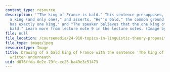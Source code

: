 ```yaml
---
content_type: resource
description: '"The king of France is bald." This sentence presupposes, "France has
  a king (and only one)," and asserts, "He''s bald." The common ground includes "France
  has exactly one king," and "The speaker believes that the one king of France is
  bald." Learn more from lecture note 9 in the lecture notes. (Image by MIT OpenCourseWare.)'
file: null
file_location: /coursemedia/24-910-topics-in-linguistic-theory-propositional-attitudes-spring-2009/d876ffda0e2e79fcec23ba49e3c51473_24-910s09.jpg
file_type: image/jpeg
resourcetype: Image
title: Drawing of a bald king of France with the sentence 'The king of France is bald'
  written underneath
uid: d876ffda-0e2e-79fc-ec23-ba49e3c51473
---
```

